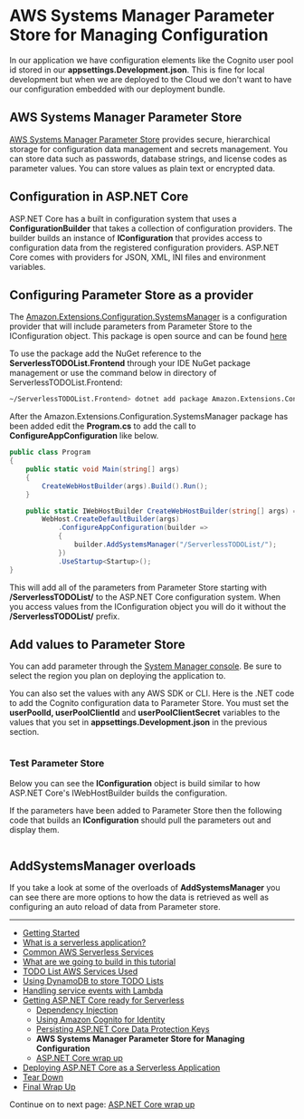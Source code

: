 # AWS Systems Manager Parameter Store for Managing Configuration

In our application we have configuration elements like the Cognito user pool id stored in our **appsettings.Development.json**. This is
fine for local development but when we are deployed to the Cloud we don't want to have our configuration embedded with our deployment bundle.

## AWS Systems Manager Parameter Store

[AWS Systems Manager Parameter Store](https://docs.aws.amazon.com/systems-manager/latest/userguide/systems-manager-parameter-store.html) provides secure, hierarchical storage for configuration data management and secrets management. You can store data such as passwords, database strings, and license codes as parameter values. You can store values as plain text or encrypted data. 


## Configuration in ASP.NET Core

ASP.NET Core has a built in configuration system that uses a **ConfigurationBuilder** that takes a collection of configuration providers. The builder builds an instance of **IConfiguration** that provides access to configuration data from the registered configuration providers. ASP.NET Core comes with providers for JSON, XML, INI files and environment variables.

## Configuring Parameter Store as a provider

The [Amazon.Extensions.Configuration.SystemsManager](https://www.nuget.org/packages/Amazon.Extensions.Configuration.SystemsManager/) is a configuration provider that will include parameters from Parameter Store to the IConfiguration object. This package is open source and can be found [here](https://github.com/aws/aws-dotnet-extensions-configuration)


To use the package add the NuGet reference to the **ServerlessTODOList.Frontend** through your IDE NuGet package management or use the command below in directory of ServerlessTODOList.Frontend:
```bash
~/ServerlessTODOList.Frontend> dotnet add package Amazon.Extensions.Configuration.SystemsManager
```

After the Amazon.Extensions.Configuration.SystemsManager package has been added
edit the **Program.cs** to add the call to **ConfigureAppConfiguration** like below.

```csharp
public class Program
{
    public static void Main(string[] args)
    {
        CreateWebHostBuilder(args).Build().Run();
    }

    public static IWebHostBuilder CreateWebHostBuilder(string[] args) =>
        WebHost.CreateDefaultBuilder(args)
            .ConfigureAppConfiguration(builder =>
            {
                builder.AddSystemsManager("/ServerlessTODOList/");
            })
            .UseStartup<Startup>();
}
```

This will add all of the parameters from Parameter Store starting with **/ServerlessTODOList/** to the ASP.NET Core configuration system. When you access values from the IConfiguration object you 
will do it without the **/ServerlessTODOList/** prefix.

## Add values to Parameter Store

You can add parameter through the [System Manager console](https://console.aws.amazon.com/systems-manager/parameters). Be sure to select the region you plan on deploying the application to. 

You can also set the values with any AWS SDK or CLI. Here is the .NET code to add the Cognito configuration data to Parameter Store. You must
set the **userPoolId, userPoolClientId** and **userPoolClientSecret** variables to the values that you set in **appsettings.Development.json** in the 
previous section.


```cs --source-file ../Snippets/ParameterStoreSetup.cs --project ../Snippets/Snippets.csproj --region add_parameter_store_values
```

### Test Parameter Store

Below you can see the **IConfiguration** object is build similar to how
ASP.NET Core's IWebHostBuilder builds the configuration. 

If the parameters have been added to Parameter Store then the following code that builds an **IConfiguration** should pull the parameters out and display them.

```cs --source-file ../Snippets/ParameterStoreSetup.cs --project ../Snippets/Snippets.csproj --region test_parameter_store_values
```

## AddSystemsManager overloads

If you take a look at some of the overloads of **AddSystemsManager** you can see there are more options to how the data is retrieved as
well as configuring an auto reload of data from Parameter store.

<!-- Generated Navigation -->
---

* [Getting Started](../GettingStarted.md)
* [What is a serverless application?](../WhatIsServerless.md)
* [Common AWS Serverless Services](../CommonServerlessServices.md)
* [What are we going to build in this tutorial](../WhatAreWeBuilding.md)
* [TODO List AWS Services Used](../TODOListServices.md)
* [Using DynamoDB to store TODO Lists](../DynamoDBModule/WhatIsDynamoDB.md)
* [Handling service events with Lambda](../StreamProcessing/ServiceEvents.md)
* [Getting ASP.NET Core ready for Serverless](../ASP.NETCoreFrontend/TheFrontend.md)
  * [Dependency Injection](../ASP.NETCoreFrontend/DependencyInjection.md)
  * [Using Amazon Cognito for Identity](../ASP.NETCoreFrontend/WebIdentity.md)
  * [Persisting ASP.NET Core Data Protection Keys](../ASP.NETCoreFrontend/ParameterStoreDataProtection.md)
  * **AWS Systems Manager Parameter Store for Managing Configuration**
  * [ASP.NET Core wrap up](../ASP.NETCoreFrontend/FrontendWrapup.md)
* [Deploying ASP.NET Core as a Serverless Application](../DeployingFrontend/DeployingFrontend.md)
* [Tear Down](../TearDown.md)
* [Final Wrap Up](../FinalWrapup.md)

Continue on to next page: [ASP.NET Core wrap up](../ASP.NETCoreFrontend/FrontendWrapup.md)

